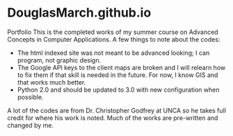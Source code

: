 # DouglasMarch.github.io
Portfolio
This is the completed works of my summer course on Advanced Concepts in Computer Applications. 
A few things to note about the codes:
   - The html indexed site was not meant to be advanced looking; I can program, not graphic design.
   - The Google API keys to the client maps are broken and I will relearn how to fix them if that skill is needed in the future. For now, I know GIS and that works much better. 
   - Python 2.0 and should be updated to 3.0 with new configuration when possible. 

A lot of the codes are from Dr. Christopher Godfrey at UNCA so he takes full credit for where his work is noted. Much of the works are pre-written and changed by me. 
